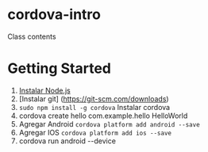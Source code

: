# cordova-intro
Class contents

# Getting Started
1. [Instalar Node.js](https://nodejs.org/en/download/)
2. [Instalar git] (https://git-scm.com/downloads)
3. `sudo npm install -g cordova` Instalar cordova
4. cordova create hello com.example.hello HelloWorld
5. Agregar Android `cordova platform add android --save`
6. Agregar IOS `cordova platform add ios --save`
7. cordova run android --device
